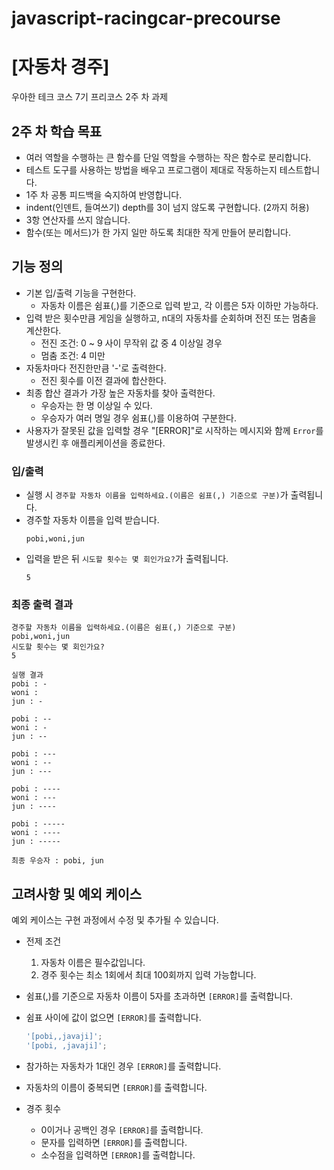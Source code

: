 # javascript-racingcar-precourse

# [자동차 경주]

우아한 테크 코스 7기 프리코스 2주 차 과제

## 2주 차 학습 목표

- 여러 역할을 수행하는 큰 함수를 단일 역할을 수행하는 작은 함수로 분리합니다.
- 테스트 도구를 사용하는 방법을 배우고 프로그램이 제대로 작동하는지 테스트합니다.
- 1주 차 공통 피드백을 숙지하여 반영합니다.
- indent(인덴트, 들여쓰기) depth를 3이 넘지 않도록 구현합니다. (2까지 허용)
- 3항 연산자를 쓰지 않습니다.
- 함수(또는 메서드)가 한 가지 일만 하도록 최대한 작게 만들어 분리합니다.

## 기능 정의

- 기본 입/출력 기능을 구현한다.
  - 자동차 이름은 쉼표(,)를 기준으로 입력 받고, 각 이름은 5자 이하만 가능하다.
- 입력 받은 횟수만큼 게임을 실행하고, n대의 자동차를 순회하며 전진 또는 멈춤을 계산한다.
  - 전진 조건: 0 ~ 9 사이 무작위 값 중 4 이상일 경우
  - 멈춤 조건: 4 미만
- 자동차마다 전진한만큼 '-'로 출력한다.
  - 전진 횟수를 이전 결과에 합산한다.
- 최종 합산 결과가 가장 높은 자동차를 찾아 출력한다.
  - 우승자는 한 명 이상일 수 있다.
  - 우승자가 여러 명일 경우 쉼표(,)를 이용하여 구분한다.
- 사용자가 잘못된 값을 입력할 경우 "[ERROR]"로 시작하는 메시지와 함께 `Error`를 발생시킨 후 애플리케이션을 종료한다.

### 입/출력

- 실행 시 `경주할 자동차 이름을 입력하세요.(이름은 쉼표(,) 기준으로 구분)`가 출력됩니다.
- 경주할 자동차 이름을 입력 받습니다.
  ```
  pobi,woni,jun
  ```
- 입력을 받은 뒤 `시도할 횟수는 몇 회인가요?`가 출력됩니다.
  ```
  5
  ```

### 최종 출력 결과

```
경주할 자동차 이름을 입력하세요.(이름은 쉼표(,) 기준으로 구분)
pobi,woni,jun
시도할 횟수는 몇 회인가요?
5

실행 결과
pobi : -
woni :
jun : -

pobi : --
woni : -
jun : --

pobi : ---
woni : --
jun : ---

pobi : ----
woni : ---
jun : ----

pobi : -----
woni : ----
jun : -----

최종 우승자 : pobi, jun
```

## 고려사항 및 예외 케이스

예외 케이스는 구현 과정에서 수정 및 추가될 수 있습니다.

- 전제 조건

  1. 자동차 이름은 필수값입니다.
  2. 경주 횟수는 최소 1회에서 최대 100회까지 입력 가능합니다.

- 쉼표(,)를 기준으로 자동차 이름이 5자를 초과하면 `[ERROR]`를 출력합니다.
- 쉼표 사이에 값이 없으면 `[ERROR]`를 출력합니다.
  ```typescript
  '[pobi,,javaji]';
  '[pobi, ,javaji]';
  ```
- 참가하는 자동차가 1대인 경우 `[ERROR]`를 출력합니다.
- 자동차의 이름이 중복되면 `[ERROR]`를 출력합니다.
- 경주 횟수
  - 0이거나 공백인 경우 `[ERROR]`를 출력합니다.
  - 문자를 입력하면 `[ERROR]`를 출력합니다.
  - 소수점을 입력하면 `[ERROR]`를 출력합니다.
